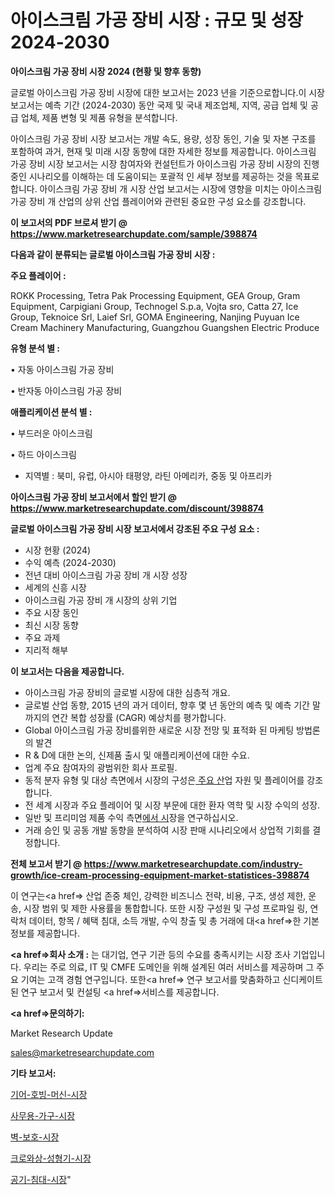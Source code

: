 # 아이스크림 가공 장비 시장 : 규모 및 성장 2024-2030

<strong>아이스크림 가공 장비 시장 2024 (현황 및 향후 동향)</strong>

글로벌 아이스크림 가공 장비 시장에 대한 보고서는 2023 년을 기준으로합니다.이 시장 보고서는 예측 기간 (2024-2030) 동안 국제 및 국내 제조업체, 지역, 공급 업체 및 공급 업체, 제품 변형 및 제품 유형을 분석합니다.

아이스크림 가공 장비 시장 보고서는 개발 속도, 용량, 성장 동인, 기술 및 자본 구조를 포함하여 과거, 현재 및 미래 시장 동향에 대한 자세한 정보를 제공합니다. 아이스크림 가공 장비 시장 보고서는 시장 참여자와 컨설턴트가 아이스크림 가공 장비 시장의 진행중인 시나리오를 이해하는 데 도움이되는 포괄적 인 세부 정보를 제공하는 것을 목표로합니다. 아이스크림 가공 장비 개 시장 산업 보고서는 시장에 영향을 미치는 아이스크림 가공 장비 개 산업의 상위 산업 플레이어와 관련된 중요한 구성 요소를 강조합니다.



<strong>이 보고서의 PDF 브로셔 받기 @ <a href=https://www.marketresearchupdate.com/sample/398874>https://www.marketresearchupdate.com/sample/398874</a></strong>



<strong>다음과 같이 분류되는 글로벌 아이스크림 가공 장비 시장 :</strong>



<strong>주요 플레이어 :</strong>

ROKK Processing, Tetra Pak Processing Equipment, GEA Group, Gram Equipment, Carpigiani Group, Technogel S.p.a, Vojta sro, Catta 27, Ice Group, Teknoice Srl, Laief Srl, GOMA Engineering, Nanjing Puyuan Ice Cream Machinery Manufacturing, Guangzhou Guangshen Electric Produce



<strong>유형 분석 별 :</strong>

• 자동 아이스크림 가공 장비

• 반자동 아이스크림 가공 장비



<strong>애플리케이션 분석 별 :</strong>

• 부드러운 아이스크림

• 하드 아이스크림

<ul>
  <li>지역별 : 북미, 유럽, 아시아 태평양, 라틴 아메리카, 중동 및 아프리카</li>
</ul>


<strong>아이스크림 가공 장비 보고서에서 할인 받기 @ <a href=https://www.marketresearchupdate.com/discount/398874>https://www.marketresearchupdate.com/discount/398874</a></strong>



<strong>글로벌 아이스크림 가공 장비 시장 보고서에서 강조된 주요 구성 요소 :</strong>
<ul>
  <li>시장 현황 (2024)</li>
  <li>수익 예측 (2024-2030)</li>
  <li>전년 대비 아이스크림 가공 장비 개 시장 성장</li>
  <li>세계의 신흥 시장</li>
  <li>아이스크림 가공 장비 개 시장의 상위 기업</li>
  <li>주요 시장 동인</li>
  <li>최신 시장 동향</li>
  <li>주요 과제</li>
  <li>지리적 해부</li>
</ul>


<strong>이 보고서는 다음을 제공합니다.</strong>
<ul>
  <li>아이스크림 가공 장비의 글로벌 시장에 대한 심층적 개요.</li>
  <li>글로벌 산업 동향, 2015 년의 과거 데이터, 향후 몇 년 동안의 예측 및 예측 기간 말까지의 연간 복합 성장률 (CAGR) 예상치를 평가합니다.</li>
  <li>Global 아이스크림 가공 장비를위한 새로운 시장 전망 및 표적화 된 마케팅 방법론의 발견</li>
  <li>R &amp; D에 대한 논의, 신제품 출시 및 애플리케이션에 대한 수요.</li>
  <li>업계 주요 참여자의 광범위한 회사 프로필.</li>
  <li>동적 분자 유형 및 대상 측면에서 시장의 구성은<a href=> 주요 산</a>업 자원 및 플레이어를 강조합니다.</li>
  <li>전 세계 시장과 주요 플레이어 및 시장 부문에 대한 환자 역학 및 시장 수익의 성장.</li>
  <li>일반 및 프리미엄 제품 수익 측면<a href=>에서 시</a>장을 연구하십시오.</li>
  <li>거래 승인 및 공동 개발 동향을 분석하여 시장 판매 시나리오에서 상업적 기회를 결정합니다.</li>
</ul>



<strong>전체 보고서 받기 @ <a href=https://www.marketresearchupdate.com/industry-growth/ice-cream-processing-equipment-market-statistices-398874>https://www.marketresearchupdate.com/industry-growth/ice-cream-processing-equipment-market-statistices-398874</a></strong>

이 연구는<a href=> 산업 존중</a> 체인, 강력한 비즈니스 전략, 비용, 구조, 생성 제한, 운송, 시장 범위 및 제한 사용률을 통합합니다. 또한 시장 구성원 및 구성 프로파일 링, 연락처 데이터, 항목 / 혜택 침대, 소득 개발, 수익 창출 및 총 거래에 대<a href=>한 기본 </a>정보를 제공합니다.



<strong><a href=>회사 소</a>개 :</strong>
는 대기업, 연구 기관 등의 수요를 충족시키는 시장 조사 기업입니다. 우리는 주로 의료, IT 및 CMFE 도메인을 위해 설계된 여러 서비스를 제공하며 그 주요 기여는 고객 경험 연구입니다. 또한<a href=> 연구 보</a>고서를 맞춤화하고 신디케이트 된 연구 보고서 및 컨설팅 <a href=>서비스</a>를 제공합니다.



<strong><a href=>문의하기:</a></strong>

Market Research Update

sales@marketresearchupdate.com



<strong>기타 보고서:</strong>

<a href=https://www.linkedin.com/pulse/기어-호빙-머신-시장-규모-및-성장-2023-consumer-connection-chronicles-24-/>기어-호빙-머신-시장</a>

<a href=https://www.linkedin.com/pulse/사무용-가구-시장-진입-전략-및-위험-평가2029년-analytics-avenue-adventures-24-ana-y6zmf/>사무용-가구-시장</a>

<a href=https://www.linkedin.com/pulse/벽-보호-시장-진입-전략-및-위험-평가2029년-trend-tracking-tips-360-analysis-tkw6f/>벽-보호-시장</a>

<a href=https://www.linkedin.com/pulse/크로와상-성형기-시장-동향-및-성장-전망-survey-spotlight-pro-24-analysis-osvkf/>크로와상-성형기-시장</a>

<a href=https://www.linkedin.com/pulse/공기-침대-시장-경쟁-분석-및-성장-잠재력-2029-isdailynews-zze9f/>공기-침대-시장</a>"
